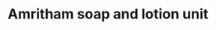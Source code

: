---
title: "Amritham soap and lotion unit"
url: /kollam/amritham-soap-and-lotion-unit/
shop: Dorfladen
---